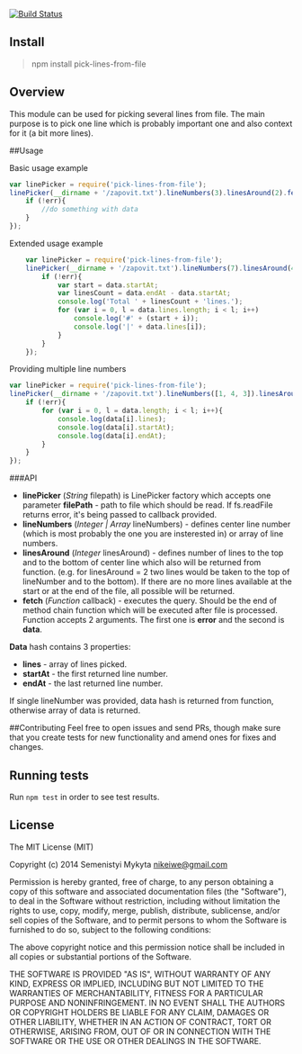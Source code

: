 [![Build Status](https://travis-ci.org/msemenistyi/pick-lines-from-file.png?branch=master)](https://travis-ci.org/msemenistyi/pick-lines-from-file)

## Install
> npm install pick-lines-from-file

## Overview
This module can be used for picking several lines from file. The main purpose
is to pick one line which is probably important one and also context for it 
(a bit more lines). 

##Usage

Basic usage example
```js
var linePicker = require('pick-lines-from-file');
linePicker(__dirname + '/zapovit.txt').lineNumbers(3).linesAround(2).fetch(function(err, data){
	if (!err){
		//do something with data
	}	
});
```

Extended usage example
```js
	var linePicker = require('pick-lines-from-file');
	linePicker(__dirname + '/zapovit.txt').lineNumbers(7).linesAround(4).fetch(function(err, data){
		if (!err){
			var start = data.startAt;
			var linesCount = data.endAt - data.startAt;
			console.log('Total ' + linesCount + 'lines.');
			for (var i = 0, l = data.lines.length; i < l; i++)
				console.log('#' + (start + i));
				console.log('|' + data.lines[i]);
			}
		}	
	});
```

Providing multiple line numbers
```js
var linePicker = require('pick-lines-from-file');
linePicker(__dirname + '/zapovit.txt').lineNumbers([1, 4, 3]).linesAround(2).fetch(function(err, data){
	if (!err){
		for (var i = 0, l = data.length; i < l; i++){
			console.log(data[i].lines);
			console.log(data[i].startAt);
			console.log(data[i].endAt);
		}
	}	
});
```


###API

- **linePicker** (*String* filepath) is LinePicker factory which accepts one 
parameter **filePath** - path to file which should be read. If fs.readFile 
returns error, it's being passed to callback provided.
- **lineNumbers** (*Integer | Array* lineNumbers) - defines center line number (which is 
most probably the one you are insterested in) or array of line numbers.
- **linesAround** (*Integer* linesAround) - defines number of lines to the top and to 
the bottom of center line which also will be returned from function. (e.g. 
for linesAround = 2 two lines would be taken to the top of lineNumber and to the 
bottom). If there are no more lines available at the start or at the end of the 
file, all possible will be returned. 
- **fetch** (*Function* callback) - executes the query. Should be the end of method 
chain function which will be executed after file is 
processed. Function accepts 2 arguments. The first one is **error** and the 
second is **data**.  

**Data** hash contains 3 properties:
- **lines** - array of lines picked.
- **startAt** - the first returned line number. 
- **endAt** - the last returned line number. 

If single lineNumber was provided, data hash is returned from function, otherwise
array of data is returned.

##Contributing
Feel free to open issues and send PRs, though make sure that you create tests
for new functionality and amend ones for fixes and changes. 

## Running tests
Run `npm test` in order to see test results.

## License

The MIT License (MIT)

Copyright (c) 2014 Semenistyi Mykyta nikeiwe@gmail.com

Permission is hereby granted, free of charge, to any person obtaining a copy
of this software and associated documentation files (the "Software"), to deal
in the Software without restriction, including without limitation the rights
to use, copy, modify, merge, publish, distribute, sublicense, and/or sell
copies of the Software, and to permit persons to whom the Software is
furnished to do so, subject to the following conditions:

The above copyright notice and this permission notice shall be included in
all copies or substantial portions of the Software.

THE SOFTWARE IS PROVIDED "AS IS", WITHOUT WARRANTY OF ANY KIND, EXPRESS OR
IMPLIED, INCLUDING BUT NOT LIMITED TO THE WARRANTIES OF MERCHANTABILITY,
FITNESS FOR A PARTICULAR PURPOSE AND NONINFRINGEMENT. IN NO EVENT SHALL THE
AUTHORS OR COPYRIGHT HOLDERS BE LIABLE FOR ANY CLAIM, DAMAGES OR OTHER
LIABILITY, WHETHER IN AN ACTION OF CONTRACT, TORT OR OTHERWISE, ARISING FROM,
OUT OF OR IN CONNECTION WITH THE SOFTWARE OR THE USE OR OTHER DEALINGS IN
THE SOFTWARE.
